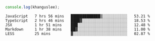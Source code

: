 ```js
console.log(khanguslee);
```

<!--START_SECTION:waka-->
```text
JavaScript   7 hrs 56 mins   █████████████▒░░░░░░░░░░░   53.21 % 
TypeScript   2 hrs 46 mins   ████▓░░░░░░░░░░░░░░░░░░░░   18.53 % 
JSX          1 hr 51 mins    ███░░░░░░░░░░░░░░░░░░░░░░   12.48 % 
Markdown     1 hr 38 mins    ██▓░░░░░░░░░░░░░░░░░░░░░░   11.00 % 
LESS         25 mins         ▓░░░░░░░░░░░░░░░░░░░░░░░░   02.87 % 
```
<!--END_SECTION:waka-->

<!--
**khanguslee/khanguslee** is a ✨ _special_ ✨ repository because its `README.md` (this file) appears on your GitHub profile.

Here are some ideas to get you started:

- 🔭 I’m currently working on ...
- 🌱 I’m currently learning ...
- 👯 I’m looking to collaborate on ...
- 🤔 I’m looking for help with ...
- 💬 Ask me about ...
- 📫 How to reach me: ...
- 😄 Pronouns: ...
- ⚡ Fun fact: ...
-->

